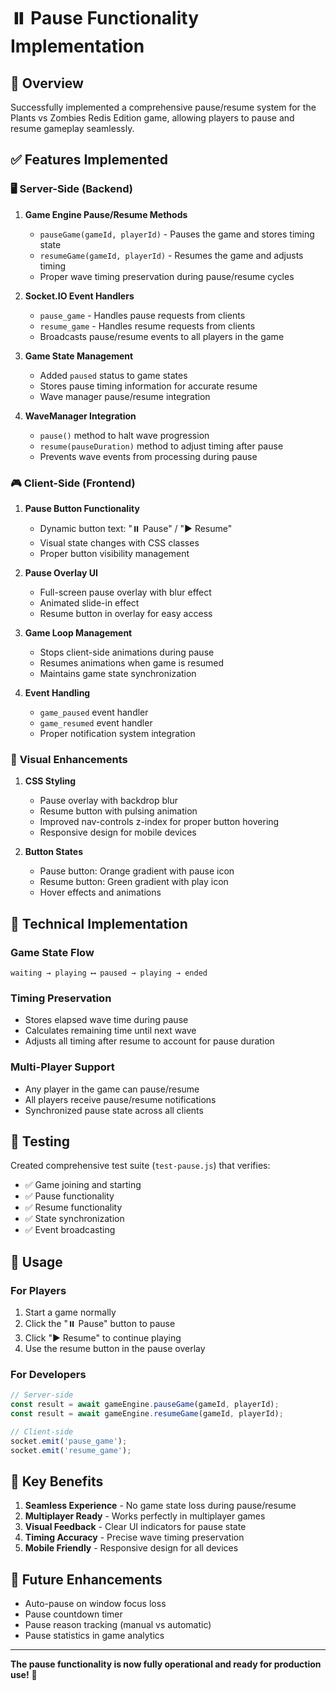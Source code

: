 # ⏸️ Pause Functionality Implementation

## 🎯 Overview

Successfully implemented a comprehensive pause/resume system for the Plants vs Zombies Redis Edition game, allowing players to pause and resume gameplay seamlessly.

## ✅ Features Implemented

### 🖥️ **Server-Side (Backend)**

1. **Game Engine Pause/Resume Methods**
   - `pauseGame(gameId, playerId)` - Pauses the game and stores timing state
   - `resumeGame(gameId, playerId)` - Resumes the game and adjusts timing
   - Proper wave timing preservation during pause/resume cycles

2. **Socket.IO Event Handlers**
   - `pause_game` - Handles pause requests from clients
   - `resume_game` - Handles resume requests from clients
   - Broadcasts pause/resume events to all players in the game

3. **Game State Management**
   - Added `paused` status to game states
   - Stores pause timing information for accurate resume
   - Wave manager pause/resume integration

4. **WaveManager Integration**
   - `pause()` method to halt wave progression
   - `resume(pauseDuration)` method to adjust timing after pause
   - Prevents wave events from processing during pause

### 🎮 **Client-Side (Frontend)**

1. **Pause Button Functionality**
   - Dynamic button text: "⏸️ Pause" / "▶️ Resume"
   - Visual state changes with CSS classes
   - Proper button visibility management

2. **Pause Overlay UI**
   - Full-screen pause overlay with blur effect
   - Animated slide-in effect
   - Resume button in overlay for easy access

3. **Game Loop Management**
   - Stops client-side animations during pause
   - Resumes animations when game is resumed
   - Maintains game state synchronization

4. **Event Handling**
   - `game_paused` event handler
   - `game_resumed` event handler
   - Proper notification system integration

### 🎨 **Visual Enhancements**

1. **CSS Styling**
   - Pause overlay with backdrop blur
   - Resume button with pulsing animation
   - Improved nav-controls z-index for proper button hovering
   - Responsive design for mobile devices

2. **Button States**
   - Pause button: Orange gradient with pause icon
   - Resume button: Green gradient with play icon
   - Hover effects and animations

## 🔧 Technical Implementation

### **Game State Flow**
```
waiting → playing ⟷ paused → playing → ended
```

### **Timing Preservation**
- Stores elapsed wave time during pause
- Calculates remaining time until next wave
- Adjusts all timing after resume to account for pause duration

### **Multi-Player Support**
- Any player in the game can pause/resume
- All players receive pause/resume notifications
- Synchronized pause state across all clients

## 🧪 Testing

Created comprehensive test suite (`test-pause.js`) that verifies:
- ✅ Game joining and starting
- ✅ Pause functionality
- ✅ Resume functionality  
- ✅ State synchronization
- ✅ Event broadcasting

## 🚀 Usage

### **For Players**
1. Start a game normally
2. Click the "⏸️ Pause" button to pause
3. Click "▶️ Resume" to continue playing
4. Use the resume button in the pause overlay

### **For Developers**
```javascript
// Server-side
const result = await gameEngine.pauseGame(gameId, playerId);
const result = await gameEngine.resumeGame(gameId, playerId);

// Client-side
socket.emit('pause_game');
socket.emit('resume_game');
```

## 🎯 Key Benefits

1. **Seamless Experience** - No game state loss during pause/resume
2. **Multiplayer Ready** - Works perfectly in multiplayer games
3. **Visual Feedback** - Clear UI indicators for pause state
4. **Timing Accuracy** - Precise wave timing preservation
5. **Mobile Friendly** - Responsive design for all devices

## 🔮 Future Enhancements

- Auto-pause on window focus loss
- Pause countdown timer
- Pause reason tracking (manual vs automatic)
- Pause statistics in game analytics

---

**The pause functionality is now fully operational and ready for production use!** 🎉
